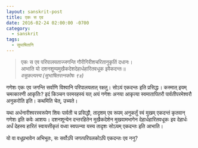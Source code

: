 ```yaml
---
layout: sanskrit-post
title: एकः स एव
date: 2016-02-24 02:00:00 -0700
category:
  - sanskrit
tags:
  - सुभाषितानि
---
```


> एकः स एव परिपालयताज्जगन्ति गौरीगिरीशचरितानुकृतिं दधानः।  
> आभाति यो दशनशूम्यमुखैकदेशदेहार्धहारितवधूक इवैकदन्तः॥  
><cite>वसुकल्पस्य (सुभाषितरत्नकोषः ९४)</cite>

गणेशः एकः एव जगन्ति सर्वाणि विश्वानि परिपालयतात् रक्षतु।
सोऽयं एकदन्तः इति प्रसिद्धः। कस्मात् इयम् चमत्कारणी आकृतिः?
इदं किञ्चन परमरहस्यं यत् अयं गणेशः अनया आकृत्या स्वमातापितरौ
पार्वतीपरमेश्वरौ अनुकरोति इति। कथमिति चेत्, उच्यते।

यथा अर्धनारीश्वरस्वरूपेण शिवः पार्वती च प्रसिद्धौ, तादृशम् एव रूपम् अनुकर्तुं
स्वं मुखम् एकदन्तं कृतवान् गणेशः इति कवेः आशयः। दशनशून्येन दन्तरहितेन
मुखैकदेशेन मुखवामभागेन देहार्धहारितवधूकः इव देहार्धः अर्धं देहस्य हारितं
स्वायत्तीकृतं वध्वा स्वपत्न्या यस्य तादृशः सोऽयम् एकदन्तः इति आभाति।

यो वा वधूप्रभावेन अभिभूतः, सः सर्वोऽपि जगत्परिपलकोऽपि एकदन्तः एव ननु?
